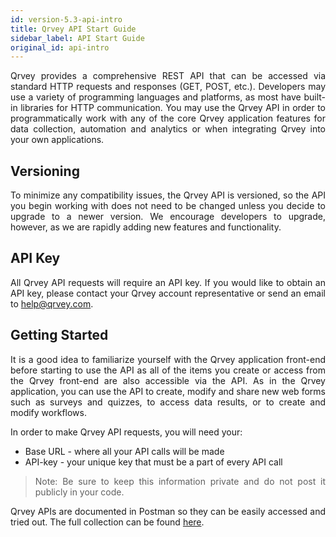 ```yaml
---
id: version-5.3-api-intro
title: Qrvey API Start Guide
sidebar_label: API Start Guide
original_id: api-intro
---
```


<div style="text-align: justify">

Qrvey provides a comprehensive REST API that can be accessed via standard HTTP requests and responses (GET, POST, etc.). Developers may use a variety of programming languages and platforms, as most have built-in libraries for HTTP communication. You may use the Qrvey API in order to programmatically work with any of the core Qrvey application features for data collection, automation and analytics or when integrating Qrvey into your own applications.

## Versioning
To minimize any compatibility issues, the Qrvey API is versioned, so the API you begin working with does not need to be changed unless you decide to upgrade to a newer version. We encourage developers to upgrade, however, as we are rapidly adding new features and functionality.

## API Key
All Qrvey API requests will require an API key. If you would like to obtain an API key, please contact your Qrvey account representative or send an email to help@qrvey.com.

## Getting Started
It is a good idea to familiarize yourself with the Qrvey application front-end before starting to use the API as all of the items you create or access from the Qrvey front-end are also accessible via the API.   As in the Qrvey application, you can use the API to create, modify and share new web forms such as surveys and quizzes, to access data results, or to create and modify workflows.

In order to make Qrvey API requests, you will need your:

* Base URL - where all your API calls will be made
* API-key - your unique key that must be a part of every API call

> Note: Be sure to keep this information private and do not post it publicly in your code.

Qrvey APIs are documented in Postman so they can be easily accessed and tried out. The full collection can be found <a href="https://bit.ly/3lUHsQg">here</a>.

